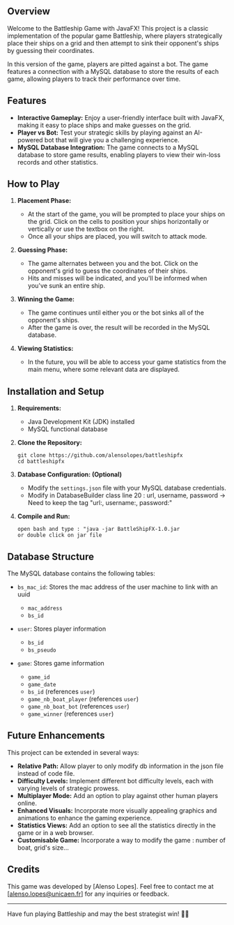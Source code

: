 ## Overview

Welcome to the Battleship Game with JavaFX! This project is a classic implementation of the popular game Battleship, where players strategically place their ships on a grid and then attempt to sink their opponent's ships by guessing their coordinates.

In this version of the game, players are pitted against a bot. The game features a connection with a MySQL database to store the results of each game, allowing players to track their performance over time.

## Features

- **Interactive Gameplay:** Enjoy a user-friendly interface built with JavaFX, making it easy to place ships and make guesses on the grid.
- **Player vs Bot:** Test your strategic skills by playing against an AI-powered bot that will give you a challenging experience.
- **MySQL Database Integration:** The game connects to a MySQL database to store game results, enabling players to view their win-loss records and other statistics.

## How to Play

1. **Placement Phase:**
   - At the start of the game, you will be prompted to place your ships on the grid. Click on the cells to position your ships horizontally or vertically or use the textbox on the right.
   - Once all your ships are placed, you will switch to attack mode.

2. **Guessing Phase:**
   - The game alternates between you and the bot. Click on the opponent's grid to guess the coordinates of their ships.
   - Hits and misses will be indicated, and you'll be informed when you've sunk an entire ship.

3. **Winning the Game:**
   - The game continues until either you or the bot sinks all of the opponent's ships.
   - After the game is over, the result will be recorded in the MySQL database.

4. **Viewing Statistics:**
   - In the future, you will be able to access your game statistics from the main menu, where some relevant data are displayed.

## Installation and Setup

1. **Requirements:**
   - Java Development Kit (JDK) installed
   - MySQL functional database 

2. **Clone the Repository:**
   ```
   git clone https://github.com/alensolopes/battleshipfx
   cd battleshipfx
   ```

3. **Database Configuration: (Optional)**
   - Modify the `settings.json` file with your MySQL database credentials.
   - Modify in DatabaseBuilder class line 20 : url, username, password -> Need to keep the tag "url:, username:, password:" 

4. **Compile and Run:**
   ```
   open bash and type : "java -jar BattleShipFX-1.0.jar
   or double click on jar file
   ```

## Database Structure

The MySQL database contains the following tables:

- `bs_mac_id`: Stores the mac address of the user machine to link with an uuid
  - `mac_address`
  - `bs_id`

- `user`: Stores player information
  - `bs_id`
  - `bs_pseudo`

- `game`: Stores game information
  - `game_id`
  - `game_date`
  - `bs_id` (references `user`)
  - `game_nb_boat_player` (references `user`)
  - `game_nb_boat_bot` (references `user`)
  - `game_winner` (references `user`)

## Future Enhancements

This project can be extended in several ways:

- **Relative Path:** Allow player to only modify db information in the json file instead of code file.
- **Difficulty Levels:** Implement different bot difficulty levels, each with varying levels of strategic prowess.
- **Multiplayer Mode:** Add an option to play against other human players online.
- **Enhanced Visuals:** Incorporate more visually appealing graphics and animations to enhance the gaming experience.
- **Statistics Views:** Add an option to see all the statistics directly in the game or in a web browser.
- **Customisable Game:** Incorporate a way to modify the game : number of boat, grid's size...

## Credits

This game was developed by [Alenso Lopes]. Feel free to contact me at [alenso.lopes@unicaen.fr] for any inquiries or feedback.

---

Have fun playing Battleship and may the best strategist win! 🚢🔥
